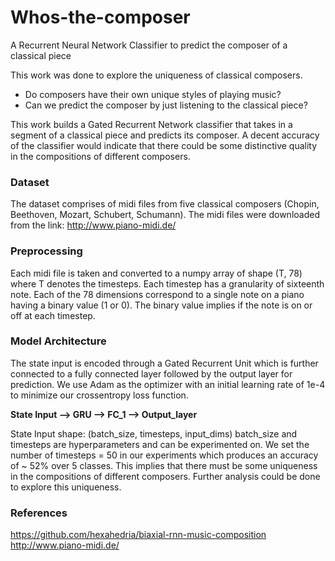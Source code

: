 # Whos-the-composer
A Recurrent Neural Network Classifier to predict the composer of a classical piece

This work was done to explore the uniqueness of classical composers. 
* Do composers have their own unique styles of playing music?
* Can we predict the composer by just listening to the classical piece?

This work builds a Gated Recurrent Network classifier that takes in a segment of a classical piece and predicts its composer.
A decent accuracy of the classifier would indicate that there could be some distinctive quality in the compositions of different composers.

### Dataset
The dataset comprises of midi files from five classical composers (Chopin, Beethoven, Mozart, Schubert, Schumann). 
The midi files were downloaded from the link: http://www.piano-midi.de/

### Preprocessing 
Each midi file is taken and converted to a numpy array of shape (T, 78) where T denotes the timesteps. Each timestep has a granularity of sixteenth note.
Each of the 78 dimensions correspond to a single note on a piano having a binary value (1 or 0). The binary value implies if the note is on or off at each timestep.

### Model Architecture

The state input is encoded through a Gated Recurrent Unit which is further connected to a fully connected layer followed by the output layer for prediction.
We use Adam as the optimizer with an initial learning rate of 1e-4 to minimize our crossentropy loss function.

**State Input --> GRU --> FC_1 --> Output_layer**

State Input shape: (batch_size, timesteps, input_dims)
batch_size and timesteps are hyperparameters and can be experimented on. We set the number of timesteps = 50 in our experiments which produces an accuracy of ~ 52% over 5 classes.
This implies that there must be some uniqueness in the compositions of different composers. Further analysis could be done to explore this uniqueness.

### References

https://github.com/hexahedria/biaxial-rnn-music-composition <br />
http://www.piano-midi.de/
